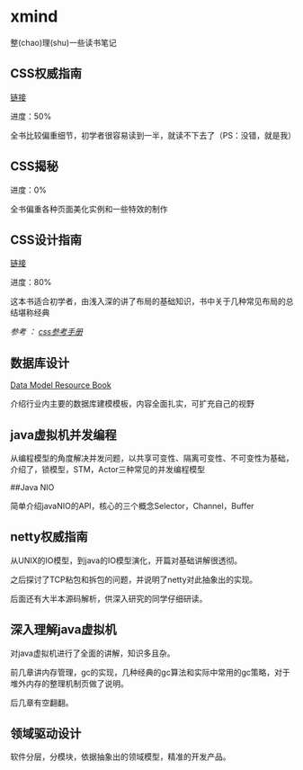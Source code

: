 # xmind

整(chao)理(shu)一些读书笔记

## CSS权威指南

[链接](CSS.The.Definitive.Guide.xmind)

进度：50%

全书比较偏重细节，初学者很容易读到一半，就读不下去了（PS：没错，就是我）

## CSS揭秘

进度：0%

全书偏重各种页面美化实例和一些特效的制作

## CSS设计指南

[链接](CSS设计指南.xmind)

进度：80%

这本书适合初学者，由浅入深的讲了布局的基础知识，书中关于几种常见布局的总结堪称经典

*参考 ： [css参考手册](http://css.doyoe.com/)*

## 数据库设计

[Data Model Resource Book](DataModelDesigin.xmind)

介绍行业内主要的数据库建模模板，内容全面扎实，可扩充自己的视野

## java虚拟机并发编程

从编程模型的角度解决并发问题，以共享可变性、隔离可变性、不可变性为基础，介绍了，锁模型，STM，Actor三种常见的并发编程模型

##Java NIO

简单介绍javaNIO的API，核心的三个概念Selector，Channel，Buffer

## netty权威指南

从UNIX的IO模型，到java的IO模型演化，开篇对基础讲解很透彻。

之后探讨了TCP粘包和拆包的问题，并说明了netty对此抽象出的实现。

后面还有大半本源码解析，供深入研究的同学仔细研读。

## 深入理解java虚拟机

对java虚拟机进行了全面的讲解，知识多且杂。

前几章讲内存管理，gc的实现，几种经典的gc算法和实际中常用的gc策略，对于堆外内存的整理机制页做了说明。

后几章有空翻翻。

## 领域驱动设计

软件分层，分模块，依据抽象出的领域模型，精准的开发产品。




